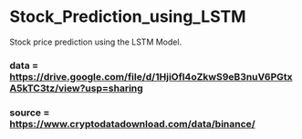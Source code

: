 # Stock_Prediction_using_LSTM

Stock price prediction using the LSTM Model.

### data = https://drive.google.com/file/d/1HjiOfl4oZkwS9eB3nuV6PGtxA5kTC3tz/view?usp=sharing
### source = https://www.cryptodatadownload.com/data/binance/

